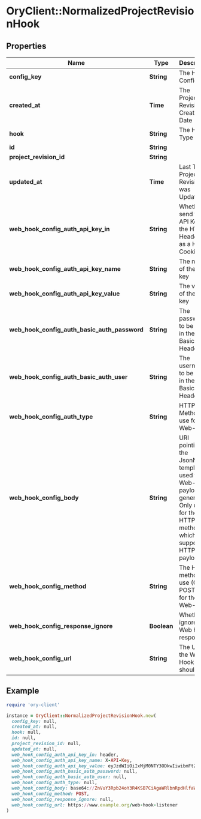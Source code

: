 # OryClient::NormalizedProjectRevisionHook

## Properties

| Name | Type | Description | Notes |
| ---- | ---- | ----------- | ----- |
| **config_key** | **String** | The Hooks Config Key |  |
| **created_at** | **Time** | The Project&#39;s Revision Creation Date | [optional][readonly] |
| **hook** | **String** | The Hook Type |  |
| **id** | **String** |  | [optional] |
| **project_revision_id** | **String** |  | [optional] |
| **updated_at** | **Time** | Last Time Project&#39;s Revision was Updated | [optional][readonly] |
| **web_hook_config_auth_api_key_in** | **String** | Whether to send the API Key in the HTTP Header or as a HTTP Cookie | [optional] |
| **web_hook_config_auth_api_key_name** | **String** | The name of the api key | [optional] |
| **web_hook_config_auth_api_key_value** | **String** | The value of the api key | [optional] |
| **web_hook_config_auth_basic_auth_password** | **String** | The password to be sent in the HTTP Basic Auth Header | [optional] |
| **web_hook_config_auth_basic_auth_user** | **String** | The username to be sent in the HTTP Basic Auth Header | [optional] |
| **web_hook_config_auth_type** | **String** | HTTP Auth Method to use for the Web-Hook | [optional] |
| **web_hook_config_body** | **String** | URI pointing to the JsonNet template used for Web-Hook payload generation. Only used for those HTTP methods, which support HTTP body payloads. | [optional] |
| **web_hook_config_method** | **String** | The HTTP method to use (GET, POST, etc) for the Web-Hook | [optional] |
| **web_hook_config_response_ignore** | **Boolean** | Whether to ignore the Web Hook response | [optional] |
| **web_hook_config_url** | **String** | The URL the Web-Hook should call | [optional] |

## Example

```ruby
require 'ory-client'

instance = OryClient::NormalizedProjectRevisionHook.new(
  config_key: null,
  created_at: null,
  hook: null,
  id: null,
  project_revision_id: null,
  updated_at: null,
  web_hook_config_auth_api_key_in: header,
  web_hook_config_auth_api_key_name: X-API-Key,
  web_hook_config_auth_api_key_value: eyJzdWIiOiIxMjM0NTY3ODkwIiwibmFtZSI6IkpvaG4gRG9lIiwiaWF0IjoxNTE2MjM5MDIyfQ,
  web_hook_config_auth_basic_auth_password: null,
  web_hook_config_auth_basic_auth_user: null,
  web_hook_config_auth_type: null,
  web_hook_config_body: base64://ZnVuY3Rpb24oY3R4KSB7CiAgaWRlbnRpdHlfaWQ6IGlmIGN0eFsiaWRlbnRpdHkiXSAhPSBudWxsIHRoZW4gY3R4LmlkZW50aXR5LmlkLAp9&#x3D;,
  web_hook_config_method: POST,
  web_hook_config_response_ignore: null,
  web_hook_config_url: https://www.example.org/web-hook-listener
)
```

